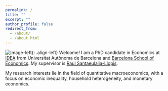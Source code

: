 ```yaml
---
permalink: /
title: ""
excerpt: ""
author_profile: false
redirect_from: 
  - /about/
  - /about.html
---
```


![image-left](https://valeriopieroni.github.io/images/profile.png){: .align-left} Welcome! I am a PhD candidate in Economics at <a href="http://idea.uab.es/" target="_blank">IDEA</a> from Universitat Autònoma de Barcelona and <a href="http://bse.eu/" target="_blank">Barcelona School of Economics</a>. My supervisor is <a href="http://r-santaeulalia.net/" target="_blank">Raul Santaeulalia-Llopis</a>. 

My research interests lie in the field of quantitative macroeconomics, with a focus on economic inequality, household heterogeneity, and monetary economics. 

  <br>
    <br>
      <br>
        <br>
          <br>
            <br>
              <br>
                <br>
                  <br>
                    <br>


